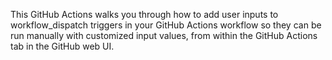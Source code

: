 This GitHub Actions walks you through how to add user inputs to  workflow_dispatch triggers in your GitHub Actions workflow so they can be run manually with customized input values, from within the GitHub Actions tab in the GitHub web UI.

